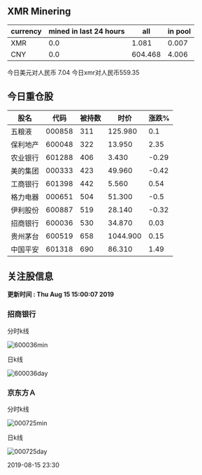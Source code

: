 ## XMR Minering

|currency|mined in last 24 hours|all|in pool|
|---|---|---|---|
|XMR|0.0|1.081|0.007|
|CNY|0.0|604.468|4.006|

今日美元对人民币 7.04	今日xmr对人民币559.35


## 今日重仓股 

|股名|代码|被持数|时价|涨跌%|
|---|---|---|---|---|
|五粮液|000858|311|125.980|0.1|
|保利地产|600048|322|13.950|2.35|
|农业银行|601288|406|3.430|-0.29|
|美的集团|000333|423|49.960|-0.42|
|工商银行|601398|442|5.560|0.54|
|格力电器|000651|504|51.300|-0.5|
|伊利股份|600887|519|28.140|-0.32|
|招商银行|600036|530|34.870|0.03|
|贵州茅台|600519|658|1044.900|0.15|
|中国平安|601318|690|86.310|1.49|

## 关注股信息
**更新时间 : Thu Aug 15 15:00:07 2019**
### 招商银行 
分时k线

![600036min](http://image.sinajs.cn/newchart/min/n/sh600036.gif)

日k线

![600036day](http://image.sinajs.cn/newchart/daily/n/sh600036.gif)

### 京东方Ａ 
分时k线

![000725min](http://image.sinajs.cn/newchart/min/n/sz000725.gif)

日k线

![000725day](http://image.sinajs.cn/newchart/daily/n/sz000725.gif)

2019-08-15 23:30